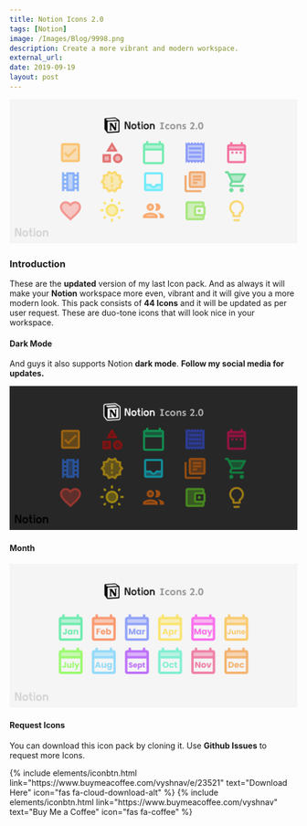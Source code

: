 ```yaml
---
title: Notion Icons 2.0
tags: [Notion]
image: /Images/Blog/9998.png
description: Create a more vibrant and modern workspace.
external_url:
date: 2019-09-19
layout: post
---
```


![alt text](/Images/Blog/9998.png "Notion Icons 2.0")

### Introduction

These are the **updated** version of my last Icon pack. And as always it will make your **Notion** workspace more even, vibrant and it will give you a more modern look. This pack consists of **44 Icons** and it will be updated as per user request. These are duo-tone icons that will look nice in your workspace.

#### Dark Mode

And guys it also supports Notion **dark mode**. **Follow my social media for updates.**

![alt text](/Images/Blog/9998-1.png "Notion Icons 2.0")

#### Month

![alt text](/Images/Blog/9998-2.png "Notion Icons 2.0")

#### Request Icons
You can download this icon pack by cloning it.
Use **Github Issues** to request more Icons.

<p class="text-center">
{% include elements/iconbtn.html link="https://www.buymeacoffee.com/vyshnav/e/23521" text="Download Here" icon="fas fa-cloud-download-alt" %}
{% include elements/iconbtn.html link="https://www.buymeacoffee.com/vyshnav" text="Buy Me a Coffee" icon="fas fa-coffee" %}
</p>